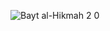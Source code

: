 ![Bayt al-Hikmah 2 0](https://github.com/user-attachments/assets/f2cdfe91-ee9a-4c7a-8863-6739eaacb3f6)
